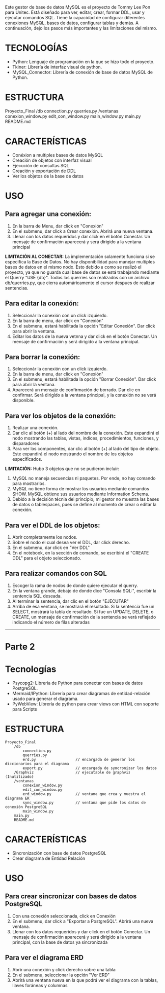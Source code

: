 Este gestor de base de datos MySQL es el proyecto de Tommy Lee Pon para Unitec. Está diseñado para ver, editar, crear, formar DDL, usar y ejecutar comandos SQL. Tiene la capacidad de configurar diferentes  conexiones MySQL, bases de datos, configurar tablas y demás. A continuación, dejo los pasos más importantes y las limitaciones del mismo.

# TECNOLOGÍAS
- Python: Lenguaje de programación en la que se hizo todo el proyecto. 
- Tkiner: Librería de interfaz visual de python. 
- MySQL_Connector: Librería de conexión de base de datos MySQL de Python. 

# ESTRUCTURA
Proyecto_Final
    /db
        connection.py
        querries.py
    /ventanas
        conexion_window.py
        edit_con_window.py
        main_window.py
    main.py
    README.md

# CARACTERÍSTICAS
- Conéxion a multiples bases de datos MySQL
- Creación de objetos con interfaz visual
- Ejecución de consultas SQL
- Creación y exportación de DDL
- Ver los objetos de la base de datos

# USO

## Para agregar una conexión:
1.  En la barra de Menu, dar click en "Conexión"
2.  En el submenu, dar click a Crear conexión. Abrirá una nueva ventana.
3.  Llenar con los datos requeridos y dar click en el botón Conectar. Un mensaje de confirmación aparecerá y será dirigido a la ventana principal

**LIMITACIÓN AL CONECTAR:**
La implementación solamente funciona si se especifica la Base de Datos. No hay disponibilidad para manejar multiples bases de datos en el mismo nodo. Esto debido a como se realizó el proyecto, ya que no guarda cual base de datos se está trabajando mediante el Querry "USE {db}". Todos los querries son realizados con un archivo db/querries.py, que cierra automáricamente el cursor despues de realizar sentencias.


## Para editar la conexión:
1.  Seleccionár la conexión con un click izquierdo.
2.  En la barra de menu, dar click en "Conexión"
3.  En el submenu, estará habilitada la opción "Editar Conexión". Dar click para abrir la ventana.
4.  Editar los datos de la nueva vetnna y dar click en el botón Conectar. Un mensaje de confirmación y será dirigído a la ventana principal.


## Para borrar la conexión:
1.  Seleccionár la conexión con un click izquierdo.
2.  En la barra de menu, dar click en "Conexión"
3.  En el submenu, estará habilitada la opción "Borrar Conexión". Dar click para abrir la ventana.
4.  Aparecerá un mensaje de confirmación de borrado. Dar clic en confirmar. Será dirigído a la ventana principal, y la conexión no se verá disponible.


## Para ver los objetos de la conexión:
1.  Realizar una conexión.
2.  Dar clic al botón (+) al lado del nombre de la conexión. Este expandirá el nodo mostrando las tablas, vistas, indices, procedimientos, funciones, y disparadores
3.  Para ver los componentes, dar clic al botón (+) al lado del tipo de objeto. Este expandirá el nodo mostrando el nombre de los objetos especificados. 

**LIMITACIÓN:**
Hubo 3 objetos que no se pudieron incluir:
1.  MySQL no maneja secuencias ni paquetes. Por ende, no hay comando para mostrarlos.
2.  MySQL no tiene forma de mostrar los usuarios mediante comandos SHOW. MySQL  obtiene sus usuarios mediante Information Schema.
3.  Debido a la decisión técnia del principio, mi gestor no muestra las bases de datos o tablespaces, pues se define al momento de crear o editar la conexión.
 

## Para ver el DDL de los objetos:
1.  Abrir completamente los nodos.
2.  Sobre el nodo el cual desea ver el DDL, dar click derecho.
3.  En el submenu, dar click en "Ver DDL"
4.  En el notebook, en la sección de comando, se escribirá el "CREATE DDL" para el objeto seleccionado.


## Para realizar comandos con SQL
1.  Escoger la rama de nodos de donde quiere ejecutar el querry.
2.  En la ventana grande, debajo de donde dice "Consola SQL:", escribir la sentencia SQL deseada.
3.  Al terminar la sentencia, dar clic en el botón "EJECUTAR"
4.  Arriba de esa ventana, se mostrará el resultado. Si la sentencia fue un SELECT, mostrará la tabla de resultado. Si fue un UPDATE, DELETE, o CREATE, un mensaje de confirmación de la sentencia se verá reflejado indicando el número de filas alteradas


-----------------------------------------------------------------------------------------------------------
# Parte 2

# Tecnologías
- Psycopg2: Librería de Python para conectar con bases de datos PostgreSQL.
- Mermaid/IPython: Librería para crear diagramas de entidad-relación usado para generar el diagrama.
- PyWebView: Librería de python para crear views con HTML con soporte para Scripts

# ESTRUCTURA
    Proyecto_Final
        /db
            connection.py
            querries.py
            erd.py                  // encargada de generar los diccionarios para el diagrama
            export.py               // encargada de syncronizar los datos
        /Graphviz                   // ejecutable de graphviz (Inutilizado)
        /ventanas
            conexion_window.py
            edit_con_window.py
            erd_window.py           // ventana que crea y muestra el diagrama ER
            sync_window.py          // ventana que pide los datos de conexión PostgreSQL
            main_window.py
        main.py
        README.md

# CARACTERÍSTICAS
- Sincronización con base de datos PostgreSQL
- Crear diagrama de Entidad Relación

# USO

## Para crear sincronizar con bases de datos PostgreSQL
1.  Con una conexión seleccionada, click en Conexión
2.  En el submenu, dar click a "Exportar a PostgreSQL". Abrirá una nueva ventana.
3.  Llenar con los datos requeridos y dar click en el botón Conectar. Un mensaje de confirmación aparecerá y será dirigido a la ventana principal, con la base de datos ya sincronizada

## Para ver el diagrama ERD
1.  Abrir una conexión y  click derecho sobre una tabla
2.  En el submenu, seleccionar la opción "Ver ERD"
3.  Abrirá una ventana nueva en la que podrá ver el diagrama con la tablas, llaves foráneas y columnas